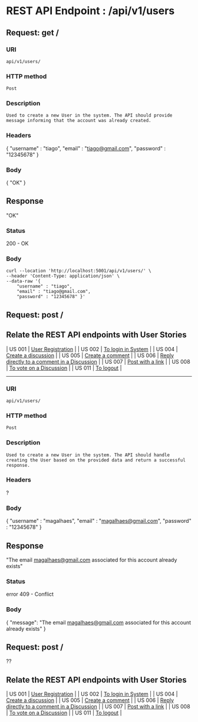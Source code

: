 # REST API Endpoint : /api/v1/users

## Request: get /

### URI
    api/v1/users/
    
### HTTP method
    Post

### Description
    Used to create a new User in the system. The API should provide message informing that the account was already created.

### Headers
 { "username" : "tiago",
"email" : "tiago@gmail.com",
"password" : "12345678" } 

### Body
{
    "OK"
}
## Response
"OK"
### Status
200 - OK

### Body
    curl --location 'http://localhost:5001/api/v1/users/' \
    --header 'Content-Type: application/json' \
    --data-raw '{
        "username" : "tiago",
        "email" : "tiago@gmail.com",
        "password" : "12345678" }'


## Request: post /


## Relate the REST API endpoints with User Stories

| US 001 | [User Registration](../../us001/Readme.md) |
| US 002 | [To login in System](../../us002/Readme.md) |
| US 004 | [Create a discussion](../../us004/Readme.md)          |
| US 005 | [Create a comment](../../us005/Readme.md)          |
| US 006 | [Reply directly to a comment in a Discussion](/docs/sprint01/us006/readme.md)          |
| US 007 | [Post with a link](../../us007/readme.md)          |
| US 008 | [To vote on a Discussion](../../us008/readme.md)          |
| US 011 | [To logout](../../us011/readme.md)          |
__________________________________________________________________________________________________________________________________________________________________________________________________
### URI
    api/v1/users/
    
### HTTP method
    Post

### Description
    Used to create a new User in the system. The API should handle creating the User based on the provided data and return a successful response.

### Headers
?

### Body
{
"username" : "magalhaes",
"email" : "magalhaes@gmail.com",
"password" : "12345678"
}


## Response
"The email magalhaes@gmail.com associated for this account already exists"

### Status
error 409 - Conflict

### Body
{
    "message": "The email magalhaes@gmail.com associated for this account already exists"
}

## Request: post /
??

## Relate the REST API endpoints with User Stories

| US 001 | [User Registration](../../us001/Readme.md) |
| US 002 | [To login in System](../../us002/Readme.md) |
| US 004 | [Create a discussion](../../us004/Readme.md)          |
| US 005 | [Create a comment](../../us005/Readme.md)          |
| US 006 | [Reply directly to a comment in a Discussion](/docs/sprint01/us006/readme.md)          |
| US 007 | [Post with a link](../../us007/readme.md)          |
| US 008 | [To vote on a Discussion](../../us008/readme.md)          |
| US 011 | [To logout](../../us011/readme.md)          |